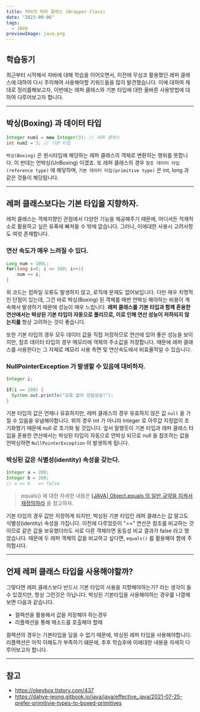 ```yaml
---
title: 자바의 레퍼 클래스 (Wrapper Class)
date: "2023-09-06"
tags:
  - JAVA
previewImage: java.png
---
```


## 학습동기

최근부터 시작해서 자바에 대해 학습을 이어오면서, 이전에 무심코 활용했던 레퍼 클래스에 대하여 다시 주의해여 사용해야할 키워드들을 많이 발견했습니다. 이에 대하여 제대로 정리를해보고자, 이번에는 레퍼 클래스와 기본 타입에 대한 올바른 사용방법에 대하여 다루어보고자 합니다.

---

## 박싱(Boxing) 과 데이터 타입

```java
Integer num1 = new Integer(3); // 레퍼 클래스
int num2 = 3; // 기본 타입
```

`박싱(Boxing)` 은 원시타입에 해당하는 레퍼 클래스의 객체로 변환하는 행위를 뜻합니다. 이 반대는 언박싱(UnBoxing) 이겠죠. 또 레퍼 클래스의 경우 `참조 데이터 타입(reference type)` 에 해닿하며, `기본 데이터 타입(primitive type)` 은 int, long 과 같은 것들이 해당됩니다.

---

## 레퍼 클래스보다는 기본 타입을 지향하자.

레퍼 클래스는 객체지향인 관점에서 다양한 기능을 제공해주기 때문에, 어디서든 적재적소로 활용하고 싶은 유횩에 빠져들 수 밖에 없습니다. 그러나, 이에대한 사용시 고려사항도 여럿 존재합니다.

### 연산 속도가 매우 느려질 수 있다.

```java
Long num = 100L;
for(long i=0; i <= 100; i++){
	num += i;
}
```

위 코드는 컴파일 오류도 발생하지 않고, 로직에 문제도 없어보입니다. 다만 매우 치명적인 단점이 있는데, 그건 바로 박싱(Boxing) 된 객체를 매번 언박싱 해야하는 비용이 계속해서 발생하기 때문에 성능이 매우 느립니다. **레퍼 클래스를 기본 타입과 함께 혼용한 연산에서는 박상된 기본 타입이 자동으로 풀리므로, 이로 인해 연산 성능이 저하되지 않는지를** 항상 고려하는 것이 좋습니다.

또한 기본 타입의 경우 모두 데이터 값을 직접 저장하므로 연산에 있어 좋은 성능을 보이지만, 참조 데이터 타입의 경우 메모리에 객체의 주소값을 저장합니다. 때문에 레퍼 클래스를 사용한다는 그 자체로 메모리 사용 측면 및 연산속도에서 비효율적일 수 있습니다.

### NullPointerException 가 발생할 수 있음에 대비하자.

```java
Integer i;

if(i == 100) {
  System.out.println("오류 없이 진입성공!");
}
```

기본 타입의 값은 언제나 유효하지만, 레퍼 클래스의 경우 유효하지 않은 값 `null` 을 가질 수 있음을 유념해야합니다. 위의 경우 int 가 아니라 Integer 로 아무값 지정없이 초기화했기 때문에 null 로 초기화 될 것입니다. 앞서 말했듯이 기본 타입과 레퍼 클래스 타입을 혼용한 연산에서는 박싱된 타입이 자동으로 언박싱 되므로 null 을 참조하는 값을 언박싱하면 `NullPointerException` 이 발생하게 됩니다.

### 박싱된 값은 식별성(identity) 속성을 갖는다.

```java
Integer a = 200;
Integer b = 200;
// a == b   => false
```

> equals() 에 대한 자세한 내용은 [[JAVA] Object.equals 의 일반 규약을 지켜서 재정의하라](https://velog.io/@msung99/JAVA-Object.equals-%EC%9D%98-%EC%9D%BC%EB%B0%98-%EA%B7%9C%EC%95%BD%EC%9D%84-%EC%A7%80%EC%BC%9C%EC%84%9C-%EC%9E%AC%EC%A0%95%EC%9D%98%ED%95%98%EB%9D%BC) 을 참고하자.

기본 타입의 경우 값만 저장하게 되지만, 박싱된 기본 타입인 레퍼 클래스는 값 말고도 식별성(identity) 속성을 가집니다. 이전에 다루었듯이 "==" 연산은 참조를 비교하는 것이므로 같은 값을 보유했더라도 서로 다른 객체라면 동등성 비교 결과가 false 라고 했었습니다. 때문에 두 레퍼 객체의 값을 비교하고 싶다면, `equals()` 를 활용해야 함에 주의합시다.

---

## 언제 레퍼 클래스 타입을 사용해야할까?

그렇다면 레퍼 클래스보다 반드시 기본 타입의 사용을 지향해야하는가? 라는 생각이 들 수 있겠지만, 항상 그런것은 아닙니다. 박싱된 기본타입을 사용해야하는 경우를 나열해보면 다음과 같습니다.

- 컬렉션을 활용해서 값을 저장해야 하는경우
- 리플랙션을 통해 메소드를 호출해야 할때

컬렉션의 경우는 기본타입을 담을 수 없기 때문에, 박싱된 레퍼 타입을 사용해야합니다. 리플랙션은 아직 이해도가 부족하기 떄문에, 추후 학습후에 이에대한 내용을 자세히 다루어보고자 합니다.

---

## 참고

- https://okeybox.tistory.com/437
- https://dahye-jeong.gitbook.io/java/java/effective_java/2021-07-25-prefer-primitivie-types-to-boxed-primitives
